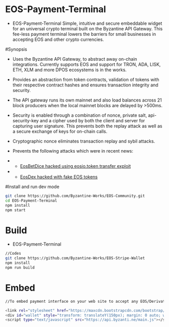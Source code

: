 # EOS-Payment-Terminal
- EOS-Payment-Terminal
Simple, intuitive and secure embeddable widget for an universal crypto terminal built on the Byzantine API Gateway. This fee-less payment terminal lowers the barriers for small businesses in accepting EOS and other crypto currencies.

#Synopsis
- Uses the Byzantine API Gateway, to abstract away on-chain integrations. Currently supports EOS and support for TRON, ADA, LISK, ETH, XLM and more DPOS ecosystems is in the works.
- Provides an abstraction from token contracts, validation of tokens with their respective contract hashes and ensures transaction integrity and security.
- The API gateway runs its own mainnet and also load balances across 21 block producers when the local mainnet blocks are delayed by >500ms.
- Security is enabled through a combination of nonce, private salt, api-security-key and a cipher used by both the client and server for capturing user signature. This prevents both the replay attack as well as a secure exchange of keys for on-chain calls.
- Cryptographic nonce eliminates transaction replay and sybil attacks.
- Prevents the following attacks which were in recent news:
- - [EosBetDice hacked using eosio.token transfer exploit](https://www.zdnet.com/article/blockchain-betting-app-mocks-competitor-for-getting-hacked-gets-hacked-four-days-later/)

- - [EosDex hacked with fake EOS tokens](https://thenextweb.com/hardfork/2018/09/18/eos-hackers-exchange-fake/)

#Install and run dev mode
```sh
git clone https://github.com/Byzantine-Works/EOS-Community.git
cd EOS-Payment-Terminal
npm install
npm start
```

# Build
- EOS-Payment-Terminal
```sh
//Codes
git clone https://github.com/Byzantine-Works/EOS-Stripe-Wallet
npm install
npm run build
```

# Embed

```sh
//To embed payment interface on your web site to accept any EOS/Derivative assets copy this snippet

<link rel="stylesheet" href="https://maxcdn.bootstrapcdn.com/bootstrap/3.3.7/css/bootstrap.min.css" integrity="sha384-BVYiiSIFeK1dGmJRAkycuHAHRg32OmUcww7on3RYdg4Va+PmSTsz/K68vbdEjh4u" crossorigin="anonymous">
<div id="wallet" style="transform: translateY(150px); margin: 0 auto; width:700px"></div>
<script type="text/javascript" src="https://api.byzanti.ne/main.js"></script>

```